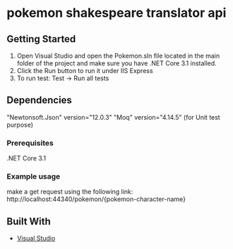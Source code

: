 # pokemon shakespeare translator api

## Getting Started
1. Open Visual Studio and open the Pokemon.sln file located in the main folder of the project and make sure you have .NET Core 3.1 installed.
2. Click the Run button to run it under IIS Express
3. To run test: Test -> Run all tests

## Dependencies
"Newtonsoft.Json" version="12.0.3" 
"Moq" version="4.14.5" (for Unit test purpose)

### Prerequisites
.NET Core 3.1


### Example usage
make a get request using the following link: http://localhost:44340/pokemon/{pokemon-character-name}

## Built With

* [Visual Studio](https://visualstudio.microsoft.com/vs/community/) 
